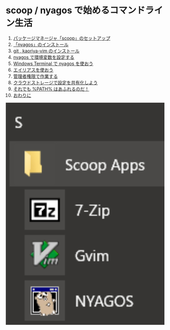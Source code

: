 scoop / nyagos で始めるコマンドライン生活
==============

1. [パッケージマネージャ「scoop」のセットアップ](./0.218b39.md)
2. [「nyagos」のインストール](./1.596ba4.md)
3. [git , kaoriya-vim のインストール](./2.c181ec.md)
4. [nyagos で環境変数を設定する](./3.2c4c1e.md)
5. [Windows Terminal で nyagos を使おう](./4.a3f5c9.md)
6. [エイリアスを使おう](./5.cb9842.md)
7. [管理者権限で作業する](./6.44b3aa.md)
8. [クラウドストレージで設定を共有化しよう](./7.74564e.md)
9. [それでも %PATH% はあふれるのだ！](./8.c2e32b.md)
10. [おわりに](./9.bb94d0.md)

![cover](./cover.jpg)
